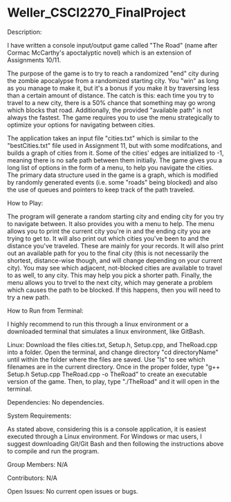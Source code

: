 # Weller_CSCI2270_FinalProject
Description:

  I have written a console input/output game called "The Road" (name after Cormac McCarthy's apoctalyptic novel) which is an extension of Assignments 10/11. 

  The purpose of the game is to try to reach a randomized "end" city during the zombie apocalypse from a randomized starting city. You "win" as long as you manage to make it, but it's a bonus if you make it by traversing less than a certain amount of distance. The catch is this: each time you try to travel to a new city, there is a 50% chance that something may go wrong which blocks that road. Additionally, the provided "available path" is not always the fastest. The game requires you to use the menu strategically to optimize your options for navigating between cities.

  The application takes an input file "cities.txt" which is similar to the "bestCities.txt" file used in Assignment 11, but with some modifcations, and builds a graph of cities from it. Some of the cities' edges are initialized to -1, meaning there is no safe path between them initially. The game gives you a long list of options in the form of a menu, to help you navigate the cities. The primary data structure used in the game is a graph, which is modified by randomly generated events (i.e. some "roads" being blocked) and also the use of queues and pointers to keep track of the path traveled. 
  
  
How to Play:

  The program will generate a random starting city and ending city for you try to navigate between. It also provides you with a menu to help. The menu allows you to print the current city you're in and the ending city you are trying to get to. It will also print out which cities you've been to and the distance you've traveled. These are mainly for your records. It will also print out an available path for you to the final city (this is not necessarily the shortest, distance-wise though, and will change depending on your current city). You may see which adjacent, not-blocked cities are available to travel to as well, to any city. This may help you pick a shorter path. Finally, the menu allows you to trvel to the next city, which may generate a problem which causes the path to be blocked. If this happens, then you will need to try a new path. 


How to Run from Terminal:

  I highly recommend to run this through a linux environment or a downloaded terminal that simulates a linux environment, like GitBash.
  
  Linux: Download the files cities.txt, Setup.h, Setup.cpp, and TheRoad.cpp into a folder. Open the terminal, and change directory "cd directoryName" until within the folder where the files are saved. Use "ls" to see which filenames are in the current directory. Once in the proper folder, type "g++ Setup.h Setup.cpp TheRoad.cpp -o TheRoad" to create an executable version of the game. Then, to play, type "./TheRoad" and it will open in the terminal.


Dependencies: 
  No dependencies.


System Requirements:

  As stated above, considering this is a console application, it is easiest executed through a Linux environment. For Windows or mac users, I suggest downloading Git/Git Bash and then following the instructions above to compile and run the program.


Group Members:
  N/A
  
  
Contributors:
  N/A
  
  
Open Issues:
  No current open issues or bugs.
